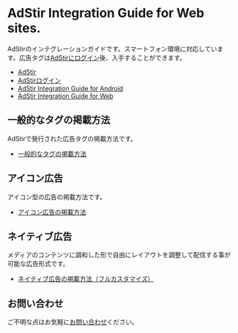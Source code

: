 # AdStir Integration Guide for Web sites.

AdStirのインテグレーションガイドです。スマートフォン環境に対応しています。広告タグは[AdStirにログイン](https://ja.ad-stir.com/login "AdStir管理画面")後、入手することができます。

* [AdStir](https://ja.ad-stir.com/ "AdStir")
* [AdStirログイン](https://ja.ad-stir.com/login "AdStirログイン")
* [AdStir Integration Guide for Android](https://github.com/united-adstir/AdStir-Integration-Guide-Android/ "AdStir Integration Guide for Android")
* [AdStir Integration Guide for Web](https://github.com/united-adstir/AdStir-Integration-Guide-Web/ "AdStir Integration Guide for Web")

## 一般的なタグの掲載方法

AdStirで発行された広告タグの掲載方法です。

* [一般的なタグの掲載方法](https://github.com/united-adstir/AdStir-Integration-Guide-Web/wiki/%E4%B8%80%E8%88%AC%E7%9A%84%E3%81%AA%E3%82%BF%E3%82%B0%E3%81%AE%E6%8E%B2%E8%BC%89%E6%96%B9%E6%B3%95 "一般的なタグの掲載方法")

## アイコン広告

アイコン型の広告の掲載方法です。

* [アイコン広告の掲載方法](https://github.com/united-adstir/AdStir-Integration-Guide-Web/wiki/%E3%82%A2%E3%82%A4%E3%82%B3%E3%83%B3%E5%BA%83%E5%91%8A%E3%81%AE%E5%B0%8E%E5%85%A5
 "アイコン広告の掲載方法")


## ネイティブ広告

メディアのコンテンツに調和した形で自由にレイアウトを調整して配信する事が可能な広告形式です。
* [ネイティブ広告の掲載方法（フルカスタマイズ）](https://github.com/united-adstir/AdStir-Integration-Guide-Web/wiki/%E3%82%B9%E3%83%9E%E3%83%BC%E3%83%88%E3%83%95%E3%82%A9%E3%83%B3Web%E3%82%B5%E3%82%A4%E3%83%88%E3%81%B8%E3%81%AE%E3%83%8D%E3%82%A4%E3%83%86%E3%82%A3%E3%83%96%E5%BA%83%E5%91%8A%E3%81%AE%E5%B0%8E%E5%85%A5%E3%81%AB%E3%81%A4%E3%81%84%E3%81%A6 "ネイティブ広告の掲載方法（フルカスタマイズ）")

## お問い合わせ

ご不明な点はお気軽に[お問い合わせ](https://ja.ad-stir.com/contact "お問い合わせ")ください。
